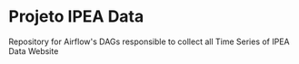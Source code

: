 # Projeto IPEA Data
Repository for Airflow's DAGs responsible to collect all Time Series of IPEA Data Website
